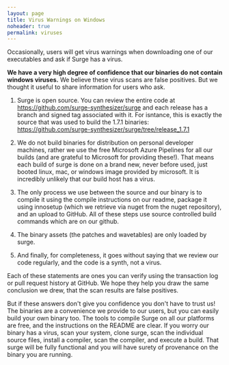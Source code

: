 ```yaml
---
layout: page
title: Virus Warnings on Windows
noheader: true
permalink: viruses
---
```


Occasionally, users will get virus warnings when downloading one of our executables and ask if Surge has a virus.

**We have a very high degree of confidence that our binaries do not contain windows viruses.** We believe these virus
scans are false positives. But we thought it useful to share information for users who ask.

1. Surge is open source. You can review the entire code at https://github.com/surge-synthesizer/surge and each release has
   a branch and signed tag associated with it. For isntance, this is exactly the source that was used to build the
   1.7.1 binaries: https://github.com/surge-synthesizer/surge/tree/release_1.7.1
   
2. We do not build binaries for distribution on personal developer machines, rather we use the free Microsoft Azure Pipelines for all our
   builds (and are grateful to Microsoft for providing these!). That means each build of surge is done on a brand new,
   never before used, just booted linux, mac, or windows image provided by microsoft. It is incredibly unlikely that our
   build host has a virus.
   
3. The only process we use between the source and our binary is to compile it using the compile instructions on our readme,
   package it using innosetup (which we retrieve via nuget from the nuget repository), and an upload to GitHub. All of 
   these steps use source controlled build commands which are on our github.
   
4. The binary assets (the patches and wavetables) are only loaded by surge.

5. And finally, for completeness, it goes without saying that we review our code regularly, and the code is a synth, not a virus.

Each of these statements are ones you can verify using the transaction log or pull request history at GitHub. We hope they help you draw the same
conclusion we drew, that the scan results are false positives.

But if these answers don't give you confidence you don't have to trust us! The binaries are a convenience we provide to
our users, but you can easily build your own binary too. The tools to compile Surge on all our platforms are free, and
the instructions on the README are clear. If you worry our binary has a virus, scan your system, clone surge, scan the individual
source files, install a compiler, scan the compiler, and execute a build. That surge will be fully functional and you will
have surety of provenance on the binary you are running.

    
